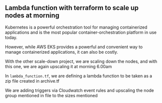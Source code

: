 ## Lambda function with terraform to scale up nodes at morning ##


Kubernetes is a powerful orchestration tool for managing containerized applications and is the most popular container-orchestration platform in use today. 

However, while AWS EKS provides a powerful and convenient way to manage containerized applications, it can also be costly.

With the other scale-down project, we are scaling down the nodes, and with this one, we are again upscaling it at morning 6.00am


In `lambda_function.tf`, we are defining a lambda function to be taken as a zip file created in archive.tf

We are adding triggers via Cloudwatch event rules and upscaling the node group mentioned in file to the sizes mentioned



